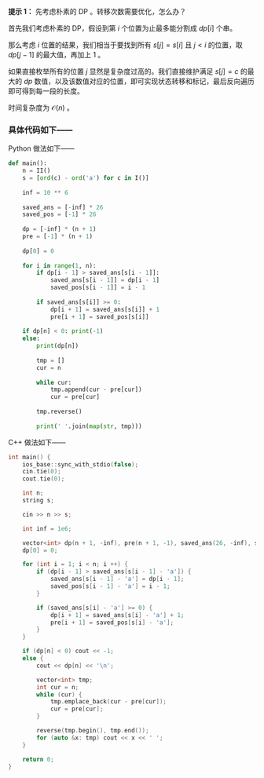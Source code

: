 **提示 1：** 先考虑朴素的 DP 。转移次数需要优化，怎么办？

首先我们考虑朴素的 DP，假设到第 $i$ 个位置为止最多能分割成 $dp[i]$ 个串。

那么考虑 $i$ 位置的结果，我们相当于要找到所有 $s[j]=s[i]$ 且 $j<i$ 的位置，取 $dp[j-1]$ 的最大值，再加上 $1$ 。

如果直接枚举所有的位置 $j$ 显然是复杂度过高的。我们直接维护满足 $s[j]=c$ 的最大的 $dp$ 数值，以及该数值对应的位置，即可实现状态转移和标记，最后反向遍历即可得到每一段的长度。

时间复杂度为 $\mathcal{O}(n)$ 。

### 具体代码如下——

Python 做法如下——

```Python []
def main():
    n = II()
    s = [ord(c) - ord('a') for c in I()]
    
    inf = 10 ** 6
    
    saved_ans = [-inf] * 26
    saved_pos = [-1] * 26
    
    dp = [-inf] * (n + 1)
    pre = [-1] * (n + 1)
    
    dp[0] = 0
    
    for i in range(1, n):
        if dp[i - 1] > saved_ans[s[i - 1]]:
            saved_ans[s[i - 1]] = dp[i - 1]
            saved_pos[s[i - 1]] = i - 1
        
        if saved_ans[s[i]] >= 0:
            dp[i + 1] = saved_ans[s[i]] + 1
            pre[i + 1] = saved_pos[s[i]]
    
    if dp[n] < 0: print(-1)
    else:
        print(dp[n])
        
        tmp = []
        cur = n
        
        while cur:
            tmp.append(cur - pre[cur])
            cur = pre[cur]
        
        tmp.reverse()
        
        print(' '.join(map(str, tmp)))
```

C++ 做法如下——

```cpp []
int main() {
    ios_base::sync_with_stdio(false);
    cin.tie(0);
    cout.tie(0);

    int n;
    string s;

    cin >> n >> s;

    int inf = 1e6;

    vector<int> dp(n + 1, -inf), pre(n + 1, -1), saved_ans(26, -inf), saved_pos(26, -1);
    dp[0] = 0;

    for (int i = 1; i < n; i ++) {
        if (dp[i - 1] > saved_ans[s[i - 1] - 'a']) {
            saved_ans[s[i - 1] - 'a'] = dp[i - 1];
            saved_pos[s[i - 1] - 'a'] = i - 1;
        }

        if (saved_ans[s[i] - 'a'] >= 0) {
            dp[i + 1] = saved_ans[s[i] - 'a'] + 1;
            pre[i + 1] = saved_pos[s[i] - 'a'];
        }
    }

    if (dp[n] < 0) cout << -1;
    else {
        cout << dp[n] << '\n';

        vector<int> tmp;
        int cur = n;
        while (cur) {
            tmp.emplace_back(cur - pre[cur]);
            cur = pre[cur];
        }

        reverse(tmp.begin(), tmp.end());
        for (auto &x: tmp) cout << x << ' ';
    }

    return 0;
}
```